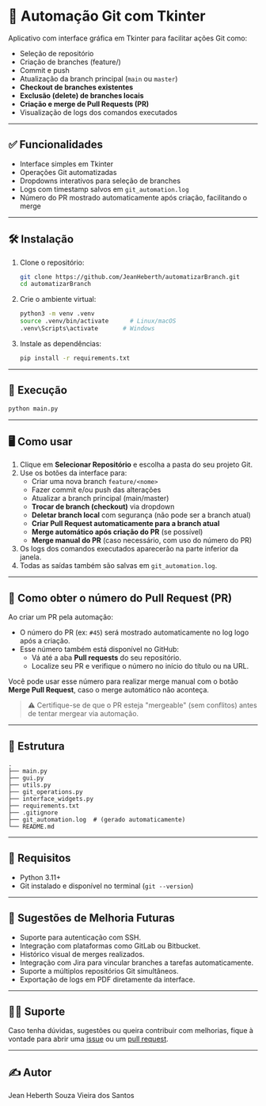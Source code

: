 # 🧠 Automação Git com Tkinter

Aplicativo com interface gráfica em Tkinter para facilitar ações Git como:

- Seleção de repositório
- Criação de branches (feature/)
- Commit e push
- Atualização da branch principal (`main` ou `master`)
- **Checkout de branches existentes**
- **Exclusão (delete) de branches locais**
- **Criação e merge de Pull Requests (PR)**
- Visualização de logs dos comandos executados

---

## ✅ Funcionalidades

- Interface simples em Tkinter
- Operações Git automatizadas
- Dropdowns interativos para seleção de branches
- Logs com timestamp salvos em `git_automation.log`
- Número do PR mostrado automaticamente após criação, facilitando o merge

---

## 🛠️ Instalação

1. Clone o repositório:
   ```bash
   git clone https://github.com/JeanHeberth/automatizarBranch.git
   cd automatizarBranch
   ```

2. Crie o ambiente virtual:
   ```bash
   python3 -m venv .venv
   source .venv/bin/activate      # Linux/macOS
   .venv\Scripts\activate       # Windows
   ```

3. Instale as dependências:
   ```bash
   pip install -r requirements.txt
   ```

---

## 🚀 Execução

```bash
python main.py
```

---

## 🖥️ Como usar

1. Clique em **Selecionar Repositório** e escolha a pasta do seu projeto Git.
2. Use os botões da interface para:
    - Criar uma nova branch `feature/<nome>`
    - Fazer commit e/ou push das alterações
    - Atualizar a branch principal (main/master)
    - **Trocar de branch (checkout)** via dropdown
    - **Deletar branch local** com segurança (não pode ser a branch atual)
    - **Criar Pull Request automaticamente para a branch atual**
    - **Merge automático após criação do PR** (se possível)
    - **Merge manual do PR** (caso necessário, com uso do número do PR)
3. Os logs dos comandos executados aparecerão na parte inferior da janela.
4. Todas as saídas também são salvas em `git_automation.log`.

---

## 🔁 Como obter o número do Pull Request (PR)

Ao criar um PR pela automação:

- O número do PR (ex: `#45`) será mostrado automaticamente no log logo após a criação.
- Esse número também está disponível no GitHub:
    - Vá até a aba **Pull requests** do seu repositório.
    - Localize seu PR e verifique o número no início do título ou na URL.

Você pode usar esse número para realizar merge manual com o botão **Merge Pull Request**, caso o merge automático não aconteça.

> ⚠️ Certifique-se de que o PR esteja "mergeable" (sem conflitos) antes de tentar mergear via automação.

---

## 📂 Estrutura

```
.
├── main.py
├── gui.py
├── utils.py
├── git_operations.py
├── interface_widgets.py
├── requirements.txt
├── .gitignore
├── git_automation.log  # (gerado automaticamente)
└── README.md
```

---

## 🧪 Requisitos

- Python 3.11+
- Git instalado e disponível no terminal (`git --version`)

---

## 📌 Sugestões de Melhoria Futuras

- Suporte para autenticação com SSH.
- Integração com plataformas como GitLab ou Bitbucket.
- Histórico visual de merges realizados.
- Integração com Jira para vincular branches a tarefas automaticamente.
- Suporte a múltiplos repositórios Git simultâneos.
- Exportação de logs em PDF diretamente da interface.

---

## 🙋‍♂️ Suporte

Caso tenha dúvidas, sugestões ou queira contribuir com melhorias, fique à vontade para abrir uma [issue](https://github.com/JeanHeberth/automatizarBranch/issues) ou um [pull request](https://github.com/JeanHeberth/automatizarBranch/pulls).

---

## ✍️ Autor

Jean Heberth Souza Vieira dos Santos
